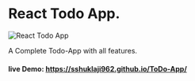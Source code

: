 # React Todo App.

![React Todo App](.src/assests/TodoList.png)

A Complete Todo-App with all features.

#### live Demo: https://sshuklaji962.github.io/ToDo-App/

